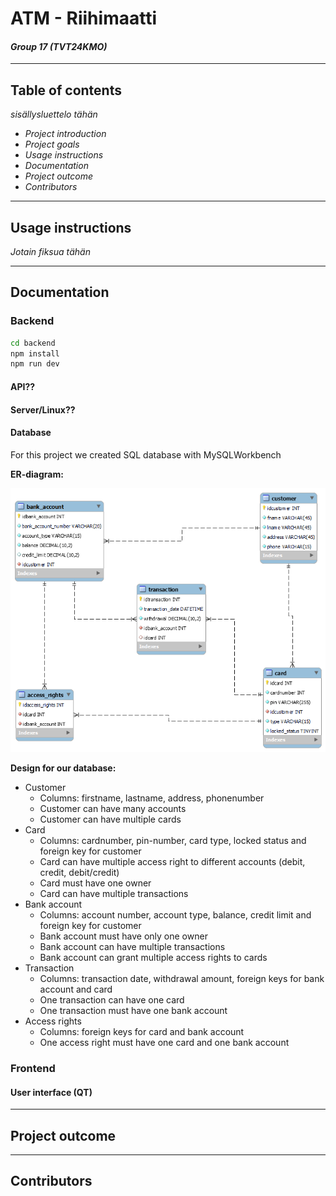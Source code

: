 # ATM - Riihimaatti 
#### *Group 17 (TVT24KMO)*

---

## Table of contents

*sisällysluettelo tähän*
- *Project introduction*
- *Project goals*
- *Usage instructions*
- *Documentation*
- *Project outcome*
- *Contributors*

---

## Usage instructions

*Jotain fiksua tähän*

---

## Documentation

### Backend

```sh
cd backend
npm install
npm run dev
```
#### API??

#### Server/Linux??

#### Database

For this project we created SQL database with MySQLWorkbench

**ER-diagram:**

<img src="ERdiagram.png">

**Design for our database:**
- Customer
    - Columns: firstname, lastname, address, phonenumber
    - Customer can have many accounts
    - Customer can have multiple cards
- Card
    - Columns: cardnumber, pin-number, card type, locked status and foreign key for customer
    - Card can have multiple access right to different accounts (debit, credit, debit/credit)
    - Card must have one owner
    - Card can have multiple transactions
- Bank account
    - Columns: account number, account type, balance, credit limit and foreign key for customer
    - Bank account must have only one owner
    - Bank account can have multiple transactions
    - Bank account can grant multiple access rights to cards
- Transaction
    - Columns: transaction date, withdrawal amount, foreign keys for bank account and card
    - One transaction can have one card
    - One transaction must have one bank account
- Access rights
    - Columns: foreign keys for card and bank account
    - One access right must have one card and one bank account

### Frontend

#### User interface (QT)

---

## Project outcome

---

## Contributors

